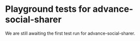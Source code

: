 # Playground tests for advance-social-sharer
We are still awaiting the first test run for advance-social-sharer.
